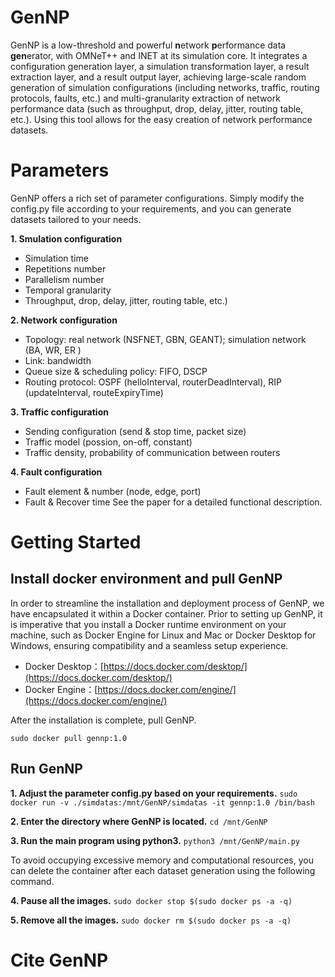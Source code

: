 # GenNP
GenNP is a low-threshold and powerful **n**etwork **p**erformance data **gen**erator, with OMNeT++ and INET at its simulation core. It integrates a configuration generation layer, a simulation transformation layer, a result extraction layer, and a result output layer, achieving large-scale random generation of simulation configurations (including networks, traffic, routing protocols, faults, etc.) and multi-granularity extraction of network performance data (such as throughput, drop, delay, jitter, routing table, etc.). Using this tool allows for the easy creation of network performance datasets.
# Parameters
GenNP offers a rich set of parameter configurations. Simply modify the config.py file according to your requirements, and you can generate datasets tailored to your needs.

**1. Smulation configuration**
- Simulation time
- Repetitions number
- Parallelism number
- Temporal granularity
- Throughput, drop, delay, jitter, routing table, etc.)

**2. Network configuration**
- Topology: real network (NSFNET, GBN, GEANT); simulation network (BA, WR, ER )
- Link: bandwidth
- Queue size & scheduling policy: FIFO, DSCP
- Routing protocol: OSPF (helloInterval, routerDeadInterval), RIP (updateInterval, routeExpiryTime)

**3. Traffic configuration**
- Sending configuration (send & stop time, packet size)
- Traffic model (possion, on-off, constant)
- Traffic density, probability of communication between routers

**4. Fault configuration**
- Fault element & number (node, edge, port)
- Fault & Recover time
See the paper for a detailed functional description.

# Getting Started

## Install docker environment and pull GenNP

In order to streamline the installation and deployment process of GenNP, we have encapsulated it within a Docker container. Prior to setting up GenNP, it is imperative that you install a Docker runtime environment on your machine, such as Docker Engine for Linux and Mac or Docker Desktop for Windows, ensuring compatibility and a seamless setup experience.
- Docker Desktop：[https://docs.docker.com/desktop/](https://docs.docker.com/desktop/)
- Docker Engine：[https://docs.docker.com/engine/](https://docs.docker.com/engine/)

After the installation is complete, pull GenNP.

`sudo docker pull gennp:1.0`

## Run GenNP

**1. Adjust the parameter config.py based on your requirements.**
`sudo docker run -v ./simdatas:/mnt/GenNP/simdatas -it gennp:1.0 /bin/bash`

**2. Enter the directory where GenNP is located.**
`cd /mnt/GenNP`

**3. Run the main program using python3.**
`python3 /mnt/GenNP/main.py`

To avoid occupying excessive memory and computational resources, you can delete the container after each dataset generation using the following command.

**4. Pause all the images.**
`sudo docker stop $(sudo docker ps -a -q)`

**5. Remove all the images.**
`sudo docker rm $(sudo docker ps -a -q)`

# Cite GenNP
